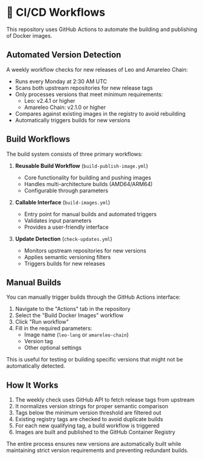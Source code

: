 # 🔄 CI/CD Workflows

This repository uses GitHub Actions to automate the building and publishing of Docker images.

## Automated Version Detection

A weekly workflow checks for new releases of Leo and Amareleo Chain:

- Runs every Monday at 2:30 AM UTC
- Scans both upstream repositories for new release tags
- Only processes versions that meet minimum requirements:
  - Leo: v2.4.1 or higher
  - Amareleo Chain: v2.1.0 or higher
- Compares against existing images in the registry to avoid rebuilding
- Automatically triggers builds for new versions

## Build Workflows

The build system consists of three primary workflows:

1. **Reusable Build Workflow** (`build-publish-image.yml`)
   - Core functionality for building and pushing images
   - Handles multi-architecture builds (AMD64/ARM64)
   - Configurable through parameters

2. **Callable Interface** (`build-images.yml`)
   - Entry point for manual builds and automated triggers
   - Validates input parameters
   - Provides a user-friendly interface

3. **Update Detection** (`check-updates.yml`)
   - Monitors upstream repositories for new versions
   - Applies semantic versioning filters
   - Triggers builds for new releases

## Manual Builds

You can manually trigger builds through the GitHub Actions interface:

1. Navigate to the "Actions" tab in the repository
2. Select the "Build Docker Images" workflow
3. Click "Run workflow"
4. Fill in the required parameters:
   - Image name (`leo-lang` or `amareleo-chain`)
   - Version tag
   - Other optional settings

This is useful for testing or building specific versions that might not be automatically detected.

## How It Works

1. The weekly check uses GitHub API to fetch release tags from upstream
2. It normalizes version strings for proper semantic comparison
3. Tags below the minimum version threshold are filtered out
4. Existing registry tags are checked to avoid duplicate builds
5. For each new qualifying tag, a build workflow is triggered
6. Images are built and published to the GitHub Container Registry

The entire process ensures new versions are automatically built while maintaining strict version requirements and preventing redundant builds.